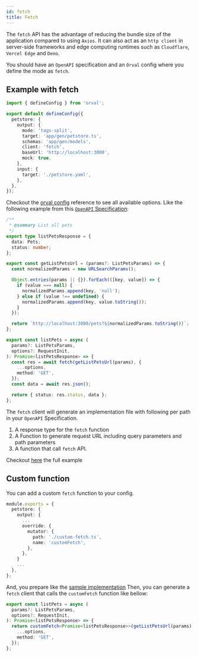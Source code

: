 ```yaml
---
id: fetch
title: Fetch
---
```


The `fetch` API has the advantage of reducing the bundle size of the application compared to using `Axios`. It can also act as an `http client` in server-side frameworks and edge computing runtimes such as `Cloudflare`, `Vercel Edge` and `Deno`.

You should have an `OpenAPI` specification and an `Orval` config where you define the mode as `fetch`.

## Example with fetch

```ts
import { defineConfig } from 'orval';

export default defineConfig({
  petstore: {
    output: {
      mode: 'tags-split',
      target: 'app/gen/petstore.ts',
      schemas: 'app/gen/models',
      client: 'fetch',
      baseUrl: 'http://localhost:3000',
      mock: true,
    },
    input: {
      target: './petstore.yaml',
    },
  },
});
```

Checkout the [orval config](../reference/configuration/full-example) reference to see all available options.
Like the following example from this <a href="https://github.com/orval-labs/orval/blob/master/samples/next-app-with-fetch/petstore.yaml" target="_blank">`OpenAPI` Specification</a>:

```ts
/**
 * @summary List all pets
 */
export type listPetsResponse = {
  data: Pets;
  status: number;
};

export const getListPetsUrl = (params?: ListPetsParams) => {
  const normalizedParams = new URLSearchParams();

  Object.entries(params || {}).forEach(([key, value]) => {
    if (value === null) {
      normalizedParams.append(key, 'null');
    } else if (value !== undefined) {
      normalizedParams.append(key, value.toString());
    }
  });

  return `http://localhost:3000/pets?${normalizedParams.toString()}`;
};

export const listPets = async (
  params?: ListPetsParams,
  options?: RequestInit,
): Promise<listPetsResponse> => {
  const res = await fetch(getListPetsUrl(params), {
    ...options,
    method: 'GET',
  });
  const data = await res.json();

  return { status: res.status, data };
};
```

The `fetch` client will generate an implementation file with following per path in your `OpenAPI` Specification.

1. A response type for the `fetch` function
2. A Function to generate request URL including query parameters and path parameters
3. A function that call `fetch` API.

Checkout <a href="https://github.com/orval-labs/orval/blob/master/samples/next-app-with-fetch" target="_blank">here</a> the full example

## Custom function

You can add a custom `fetch` function to your config.

```ts
module.exports = {
  petstore: {
    output: {
      ...
      override: {
        mutator: {
          path: './custom-fetch.ts',
          name: 'customFetch',
        },
      },
    }
    ...
  },
};
```

And, you prepare like the <a href="https://github.com/orval-labs/orval/blob/master/samples/next-app-with-fetch/custom-fetch.ts" target="_blank">sample implementation</a>
Then, you can generate a `fetch` client that calls the `customFetch` function like bellow:

```ts
export const listPets = async (
  params?: ListPetsParams,
  options?: RequestInit,
): Promise<listPetsResponse> => {
  return customFetch<Promise<listPetsResponse>>(getListPetsUrl(params), {
    ...options,
    method: 'GET',
  });
};
```
